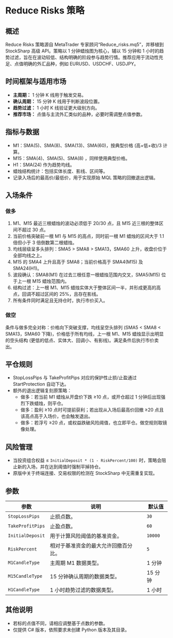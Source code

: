 # Reduce Risks 策略

## 概述
Reduce Risks 策略源自 MetaTrader 专家顾问“Reduce_risks.mq5”，并移植到 StockSharp 高级 API。策略以 1 分钟蜡烛图为核心，辅以 15 分钟和 1 小时的趋势过滤，旨在在波动较低、结构明确的阶段参与趋势行情。推荐应用于流动性充足、点值明确的外汇品种，例如 EURUSD、USDCHF、USDJPY。

## 时间框架与适用市场
- **主周期：** 1 分钟 K 线用于触发交易。
- **确认周期：** 15 分钟 K 线用于判断波段位置。
- **趋势过滤：** 1 小时 K 线验证更大级别方向。
- **推荐市场：** 点值与主流外汇类似的品种，必要时需调整点值参数。

## 指标与数据
- M1：SMA(5)、SMA(8)、SMA(13)、SMA(60)，按典型价格 (高+低+收)/3 计算。
- M15：SMA(4)、SMA(5)、SMA(8) ，同样使用典型价格。
- H1：SMA(24) 作为趋势均线。
- 蜡烛结构统计：包括实体长度、影线、区间等。
- 记录入场后的最高价/最低价，用于实现原始 MQL 策略的回撤退出逻辑。

## 入场条件
### 做多
1. M1、M15 最近三根蜡烛的波动必须低于 20/30 点，且 M15 近三根的整体区间不超过 30 点。
2. 当前价格突破前一根 M1 与 M15 的高点，同时前一根 M1 蜡烛的区间大于 1.1 倍但小于 3 倍倒数第二根蜡烛。
3. 均线层级呈多头排列：SMA5 > SMA8 > SMA13，SMA60 上升，收盘价位于全部均线之上。
4. M15 的 SMA4 上升且高于 SMA8；当前价格高于 SMA4(M15) 及 SMA24(H1)。
5. 波段确认：SMA8(M1) 在过去三根任意一根蜡烛范围内交叉，SMA5(M15) 位于上一根 M15 蜡烛范围内。
6. 结构过滤：上一根 M1、M15 蜡烛实体大于整体区间一半，并形成更高的高点，回调不超过区间的 25%，且存在影线。
7. 所有条件同时满足且无持仓时，执行市价买入。

### 做空
条件与做多完全对称：价格向下突破支撑，均线呈空头排列 (SMA5 < SMA8 < SMA13，SMA60 下降)，价格低于所有均线，上一根 M1、M15 蜡烛显示出明显的空头结构 (更低的低点、实体大、回调小、有影线)。满足条件后执行市价卖出。

## 平仓规则
- StopLossPips 与 TakeProfitPips 对应的保护性止损/止盈通过 StartProtection 自动下达。
- 额外的退出逻辑复刻原策略：
  - 做多：若当前 M1 蜡烛从开盘价下跌 ≥10 点，或开仓超过 1 分钟后出现强烈下跌蜡烛，则平仓。
  - 做多：盈利 ≥10 点时可提前获利；若出现从入场后最高价回撤 ≥20 点且该高点高于入场价，也会触发退出。
  - 做多：若浮亏 ≥20 点，或权益跌破风险阈值，也立即平仓。做空规则取镜像处理。

## 风险管理
- 当投资组合权益 ≤ `InitialDeposit * (1 - RiskPercent/100)` 时，策略会阻止新的入场，并在达到阈值时强制平掉持仓。
- 原版中关于终端连接、交易权限的检测在 StockSharp 中无需重复实现。

## 参数
| 参数 | 说明 | 默认值 |
| --- | --- | --- |
| `StopLossPips` | 止损点数。 | `30` |
| `TakeProfitPips` | 止盈点数。 | `60` |
| `InitialDeposit` | 用于计算风险阈值的基准资金。 | `10000` |
| `RiskPercent` | 相对于基准资金的最大允许回撤百分比。 | `5` |
| `M1CandleType` | 主周期 M1 数据类型。 | 1 分钟 |
| `M15CandleType` | 15 分钟确认周期的数据类型。 | 15 分钟 |
| `H1CandleType` | 1 小时趋势过滤的数据类型。 | 1 小时 |

## 其他说明
- 若标的点值不同，请相应调整基于点数的参数。
- 仅提供 C# 版本，依照要求未创建 Python 版本及其目录。
